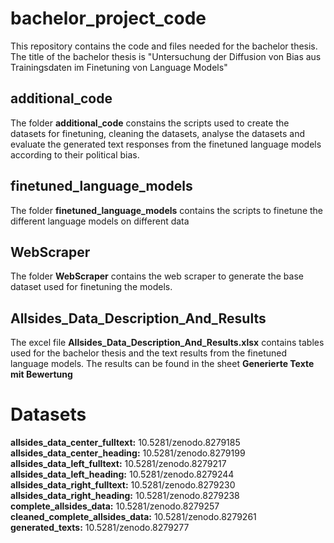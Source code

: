 # bachelor_project_code
This repository contains the code and files needed for the bachelor thesis. The title of the bachelor thesis is "Untersuchung der Diffusion von Bias aus Trainingsdaten im Finetuning von Language Models"

## additional_code

The folder **additional_code** constains the scripts used to create the datasets for finetuning, cleaning the datasets, analyse the datasets and evaluate the generated text responses from the finetuned language models according to their political bias.

## finetuned_language_models

The folder **finetuned_language_models** contains the scripts to finetune the different language models on different data

## WebScraper

The folder **WebScraper** contains the web scraper to generate the base dataset used for finetuning the models.

## Allsides_Data_Description_And_Results

The excel file **Allsides_Data_Description_And_Results.xlsx** contains tables used for the bachelor thesis and the text results from the finetuned language models.
The results can be found in the sheet **Generierte Texte mit Bewertung**


# Datasets

**allsides_data_center_fulltext:** 10.5281/zenodo.8279185
**allsides_data_center_heading:** 10.5281/zenodo.8279199
**allsides_data_left_fulltext:** 10.5281/zenodo.8279217
**allsides_data_left_heading:** 10.5281/zenodo.8279244
**allsides_data_right_fulltext:** 10.5281/zenodo.8279230
**allsides_data_right_heading:** 10.5281/zenodo.8279238
**complete_allsides_data:** 10.5281/zenodo.8279257
**cleaned_complete_allsides_data:** 10.5281/zenodo.8279261
**generated_texts:** 10.5281/zenodo.8279277